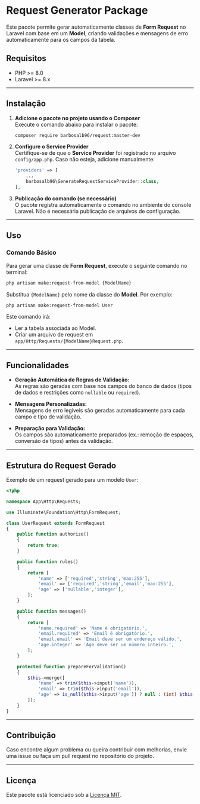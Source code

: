 
# Request Generator Package

Este pacote permite gerar automaticamente classes de **Form Request** no Laravel com base em um **Model**, criando validações e mensagens de erro automaticamente para os campos da tabela.

## Requisitos

- PHP >= 8.0
- Laravel >= 8.x

---

## Instalação

1. **Adicione o pacote no projeto usando o Composer**  
   Execute o comando abaixo para instalar o pacote:

   ```bash
   composer require barbosalb96/request:master-dev 
   ```

2. **Configure o Service Provider**  
   Certifique-se de que o **Service Provider** foi registrado no arquivo `config/app.php`. Caso não esteja, adicione manualmente:

   ```php
   'providers' => [
       ...
       barbosalb96\GenerateRequestServiceProvider::class,
   ],
   ```

3. **Publicação do comando (se necessário)**  
   O pacote registra automaticamente o comando no ambiente do console Laravel. Não é necessária publicação de arquivos de configuração.

---

## Uso

### Comando Básico

Para gerar uma classe de **Form Request**, execute o seguinte comando no terminal:

```bash
php artisan make:request-from-model {ModelName}
```

Substitua `{ModelName}` pelo nome da classe do **Model**. Por exemplo:

```bash
php artisan make:request-from-model User
```

Este comando irá:

- Ler a tabela associada ao Model.
- Criar um arquivo de request em `app/Http/Requests/{ModelName}Request.php`.

---

## Funcionalidades

- **Geração Automática de Regras de Validação:**  
  As regras são geradas com base nos campos do banco de dados (tipos de dados e restrições como `nullable` ou `required`).

- **Mensagens Personalizadas:**  
  Mensagens de erro legíveis são geradas automaticamente para cada campo e tipo de validação.

- **Preparação para Validação:**  
  Os campos são automaticamente preparados (ex.: remoção de espaços, conversão de tipos) antes da validação.

---

## Estrutura do Request Gerado

Exemplo de um request gerado para um modelo `User`:

```php
<?php

namespace App\Http\Requests;

use Illuminate\Foundation\Http\FormRequest;

class UserRequest extends FormRequest
{
    public function authorize()
    {
        return true;
    }

    public function rules()
    {
        return [
            'name' => ['required','string','max:255'],
            'email' => ['required','string','email','max:255'],
            'age' => ['nullable','integer'],
        ];
    }

    public function messages()
    {
        return [
            'name.required' => 'Name é obrigatório.',
            'email.required' => 'Email é obrigatório.',
            'email.email' => 'Email deve ser um endereço válido.',
            'age.integer' => 'Age deve ser um número inteiro.',
        ];
    }

    protected function prepareForValidation()
    {
        $this->merge([
            'name' => trim($this->input('name')),
            'email' => trim($this->input('email')),
            'age' => is_null($this->input('age')) ? null : (int) $this->input('age'),
        ]);
    }
}
```

---

## Contribuição

Caso encontre algum problema ou queira contribuir com melhorias, envie uma issue ou faça um pull request no repositório do projeto.

---

## Licença

Este pacote está licenciado sob a [Licença MIT](LICENSE).
